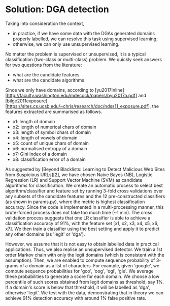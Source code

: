# Solution: DGA detection

Taking into consideration the context, 
*  in practice, if we have some data with the DGAs generated domains
   properly labelled, we can resolve this task using supervised
   learning;
*  otherwise, we can only use unsupervised learning. 

No matter the problem is supervised or unsupervised, it is a typical
classification (two-class or multi-class) problem. We quickly seek
answers for two questions from the literature:
* what are the candidate features
* what are the candidate algorithms

Since we only have domains, according to
[yu2017inline][http://faculty.washington.edu/mdecock/papers/byu2017a.pdf]
and
[bilge2011exposure][https://sites.cs.ucsb.edu/~chris/research/doc/ndss11_exposure.pdf],
the features extracted are summarised as follows.
* x1: length of domain 
* x2: length of numerical chars of domain
* x3: length of symbol chars of domain
* x4: length of vowels of domain
* x5: count of unique chars of domain
* x6: normalised entropy of a domain
* x7: Gini index of a domain
* x8: classification error of a domain

As suggested by
[Beyond Blacklists: Learning to Detect Malicious Web Sites from Suspicious URLs][2],
we have chosen Naive Bayes (NB), Logistic Regression (LR) and Support
Vector Machine (SVM) as candidate algorithms for classification. We
create an automatic process to select best algorithm/classifier and
feature set by running 3-fold cross validations over any subsets of the
candidate features and the 12 pre-constructed classifiers (as shown in
params.py), where the metric is highest classification accuracy. Since
the code is implemented in a multi-processing manner, this brute-forced
process does not take too much time (~1 min). The cross validation
process suggests that one LR classifier is able to achieve a
classification accuracy of 91\%, with the feature set
[x1, x2, x3, x4, x5, x6, x7]. We then train a classifier using the best
setting and apply it to predict any other domains (as 'legit' or 'dga').

However, we assume that it is not easy to obtain labelled data in
practical applications. Thus, we also realise an unsupervised detector.
We train a 1st order Markov chain with only the legit domains (which is
consistent with the assumption). Then, we are enabled to compute
sequence probability of 3-grams of a domain as a list of characters. For
example, given 'google', we compute sequence probabilities for 'goo',
'oog', 'ogl', 'gle'. We average these probabilities to generate a score
for each domain. We choose a low percentile of such scores obtained from
legit domains as threshold, say 1\%. If a domain's score is below that
threshold, it will be labelled as 'dga', otherwise 'legit'. We test with
the data, demonstrating that in theory we can achieve 91\% detection
accuracy with around 1\% false positive rate.